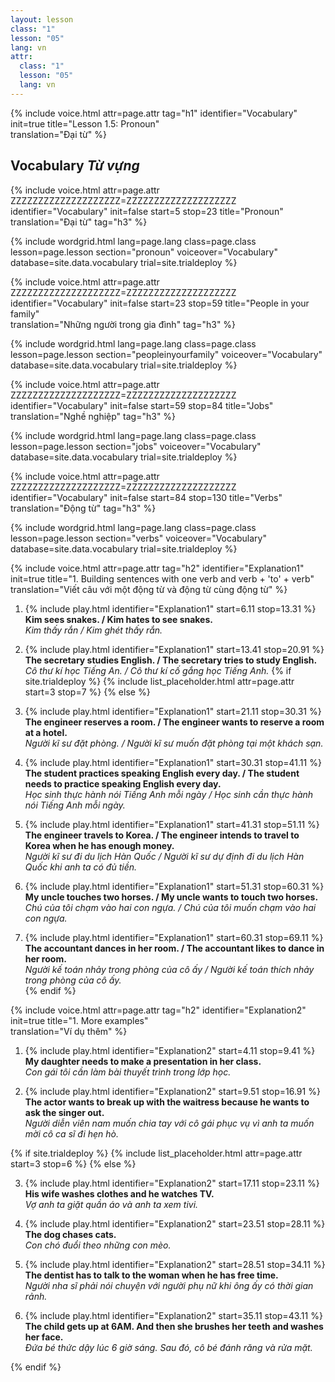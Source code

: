 ```yaml
---
layout: lesson
class: "1"
lesson: "05"
lang: vn
attr:
  class: "1"
  lesson: "05"
  lang: vn
---
```


{%  include voice.html attr=page.attr                     tag="h1"
	identifier="Vocabulary"  init=true
	title="Lesson 1.5: Pronoun"        
	translation="Đại từ"
%}


## Vocabulary   *Từ vựng*

{%  include voice.html attr=page.attr    ZZZZZZZZZZZZZZZZZZZZ=ZZZZZZZZZZZZZZZZZZZZ
	identifier="Vocabulary"  init=false start=5 stop=23
	title="Pronoun"        
	translation="Đại từ"
    tag="h3" %}


{% include wordgrid.html lang=page.lang
		class=page.class 
		lesson=page.lesson 
		section="pronoun"
		voiceover="Vocabulary" 
		database=site.data.vocabulary 
		trial=site.trialdeploy %}


{%  include voice.html attr=page.attr    ZZZZZZZZZZZZZZZZZZZZ=ZZZZZZZZZZZZZZZZZZZZ
	identifier="Vocabulary"  init=false start=23 stop=59
	title="People in your family"        
	translation="Những người trong gia đình"
    tag="h3" %}


{% include wordgrid.html lang=page.lang
		class=page.class 
		lesson=page.lesson 
		section="peopleinyourfamily"
		voiceover="Vocabulary" 
		database=site.data.vocabulary 
		trial=site.trialdeploy %}

{%  include voice.html attr=page.attr    ZZZZZZZZZZZZZZZZZZZZ=ZZZZZZZZZZZZZZZZZZZZ
	identifier="Vocabulary"  init=false start=59 stop=84
	title="Jobs"        
	translation="Nghề nghiệp"
    tag="h3" %}


{% include wordgrid.html lang=page.lang
		class=page.class 
		lesson=page.lesson 
		section="jobs"
		voiceover="Vocabulary" 
		database=site.data.vocabulary 
		trial=site.trialdeploy %}


{%  include voice.html attr=page.attr    ZZZZZZZZZZZZZZZZZZZZ=ZZZZZZZZZZZZZZZZZZZZ
	identifier="Vocabulary"  init=false start=84 stop=130
	title="Verbs"        
	translation="Động từ"
    tag="h3" %}


{% include wordgrid.html lang=page.lang
		class=page.class 
		lesson=page.lesson 
		section="verbs"
		voiceover="Vocabulary" 
		database=site.data.vocabulary 
		trial=site.trialdeploy %}



{%  include voice.html attr=page.attr                     tag="h2"
	identifier="Explanation1"  init=true
	title="1. Building sentences with one verb and verb + 'to' + verb"        
	translation="Viết câu với một động từ và động từ cùng động từ"
%}


1. {% include play.html identifier="Explanation1" start=6.11 stop=13.31 %} **Kim sees snakes. / Kim hates to see snakes.**  
*Kim thấy rắn / Kim ghét thấy rắn.*  
  
2. {% include play.html identifier="Explanation1" start=13.41 stop=20.91 %} **The secretary studies English. / The secretary tries to study English.**   
*Cô thư kí học Tiếng An. / Cô thư kí cố gắng học Tiếng Anh.*
{% if site.trialdeploy %}
	{% include list_placeholder.html  attr=page.attr     start=3 stop=7 %}
	{% else %}

3. {% include play.html identifier="Explanation1" start=21.11 stop=30.31 %} **The engineer reserves a room. / The engineer wants to reserve a room at a hotel.**   
*Người kĩ sư đặt phòng. / Người kĩ sư muốn đặt phòng tại một khách sạn.*


4. {% include play.html identifier="Explanation1" start=30.31 stop=41.11 %} **The student practices speaking English every day. / The student needs to practice speaking English every day.**  
 *Học sinh thực hành nói Tiếng Anh mỗi ngày / Học sinh cần thực hành nói Tiếng Anh mỗi ngày.*

5. {% include play.html identifier="Explanation1" start=41.31 stop=51.11 %} **The engineer travels to Korea. / The engineer intends to travel to Korea when he has enough money.**   
*Người kĩ sư đi du lịch Hàn Quốc / Người kĩ sư dự định đi du lịch Hàn Quốc khi anh ta có đủ tiền.*

6. {% include play.html identifier="Explanation1" start=51.31 stop=60.31 %} **My uncle touches two horses. / My uncle wants to touch two horses.**   
*Chú của tôi chạm vào hai con ngựa. / Chú của tôi muốn chạm vào hai con ngựa.*

7. {% include play.html identifier="Explanation1" start=60.31 stop=69.11 %} **The accountant dances in her room. / The accountant likes to dance in her room.**   
*Người kế toán nhảy trong phòng của cô ấy / Người kế toán thích nhảy trong phòng của cô ấy.*  
{% endif %}


{%  include voice.html attr=page.attr                     tag="h2"
	identifier="Explanation2"  init=true
	title="1. More examples"        
	translation="Ví dụ thêm"
%}


1. {% include play.html identifier="Explanation2" start=4.11 stop=9.41 %} **My daughter needs to make a presentation in her class.**   
*Con gái tôi cần làm bài thuyết trình trong lớp học.*

2. {% include play.html identifier="Explanation2" start=9.51 stop=16.91 %} **The actor wants to break up with the waitress because he wants to ask the singer out.**   
*Người diễn viên nam muốn chia tay với cô gái phục vụ vì anh ta muốn mời cô ca sĩ đi hẹn hò.*

{% if site.trialdeploy %}
	{% include list_placeholder.html  attr=page.attr     start=3 stop=6 %}
	{% else %}
	
3. {% include play.html identifier="Explanation2" start=17.11 stop=23.11 %} **His wife washes clothes and he watches TV.**  
 *Vợ anh ta giặt quần áo và anh ta xem tivi.*

4. {% include play.html identifier="Explanation2" start=23.51 stop=28.11 %} **The dog chases cats.**  
 *Con chó đuổi theo những con mèo.*

5. {% include play.html identifier="Explanation2" start=28.51 stop=34.11 %} **The dentist has to talk to the woman when he has free time.**   
*Người nha sĩ phải nói chuyện với người phụ nữ khi ông ấy có thời gian rảnh.*

6. {% include play.html identifier="Explanation2" start=35.11 stop=43.11 %} **The child gets up at 6AM. And then she brushes her teeth and washes her face.**  
*Đứa bé thức dậy lúc 6 giờ sáng. Sau đó, cô bé đánh răng và rửa mặt.*

{% endif %}


